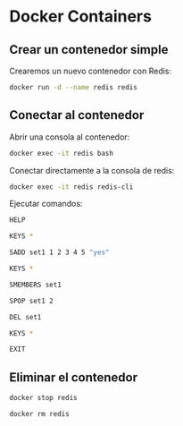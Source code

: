 # Docker Containers

## Crear un contenedor simple

Crearemos un nuevo contenedor con Redis:

```bash
docker run -d --name redis redis
```

## Conectar al contenedor

Abrir una consola al contenedor:

```bash
docker exec -it redis bash
```

Conectar directamente a la consola de redis:

```bash
docker exec -it redis redis-cli
```

Ejecutar comandos:

```bash
HELP

KEYS *

SADD set1 1 2 3 4 5 "yes"

KEYS *

SMEMBERS set1

SPOP set1 2

DEL set1

KEYS *

EXIT
```

## Eliminar el contenedor

```bash
docker stop redis

docker rm redis
```
